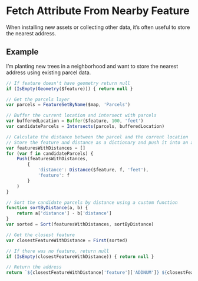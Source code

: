# Fetch Attribute From Nearby Feature

When installing new assets or collecting other data, it’s often useful to store the nearest address.

## Example

I’m planting new trees in a neighborhood and want to store the nearest address using existing parcel data.

```js
// If feature doesn't have geometry return null
if (IsEmpty(Geometry($feature))) { return null }

// Get the parcels layer
var parcels = FeatureSetByName($map, 'Parcels')

// Buffer the current location and intersect with parcels
var bufferedLocation = Buffer($feature, 100, 'feet')
var candidateParcels = Intersects(parcels, bufferedLocation)

// Calculate the distance between the parcel and the current location
// Store the feature and distance as a dictionary and push it into an array
var featuresWithDistances = []
for (var f in candidateParcels) {
    Push(featuresWithDistances, 
        {
            'distance': Distance($feature, f, 'feet'),
            'feature': f
        }
    )
}

// Sort the candidate parcels by distance using a custom function
function sortByDistance(a, b) {
    return a['distance'] - b['distance']
}
var sorted = Sort(featuresWithDistances, sortByDistance)

// Get the closest feature
var closestFeatureWithDistance = First(sorted)

// If there was no feature, return null
if (IsEmpty(closestFeatureWithDistance)) { return null }

// Return the address
return `${closestFeatureWithDistance['feature']['ADDNUM']} ${closestFeatureWithDistance['feature']['ADDRESSNAM']}`
```